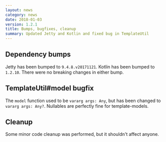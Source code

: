 ```yaml
---
layout: news
category: news
date: 2018-01-03
version: 1.2.1
title: Bumps, bugfixes, cleanup
summary: Updated Jetty and Kotlin and fixed bug in TemplateUtil
---
```


## Dependency bumps
Jetty has been bumped to `9.4.8.v20171121`. Kotlin has been bumped to `1.2.10`. 
There were no breaking changes in either bump.

## TemplateUtil#model bugfix
The `model` function used to be `vararg args: Any`, but has been changed to `vararg args: Any?`.
Nullables are perfectly fine for template-models.

## Cleanup
Some minor code cleanup was performed, but it shouldn't affect anyone.
